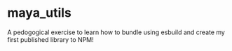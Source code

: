 # maya_utils

A pedogogical exercise to learn how to bundle using esbuild and create my first published library to NPM!
